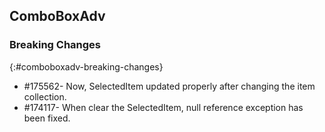 ## ComboBoxAdv

### Breaking Changes
{:#comboboxadv-breaking-changes} 

* \#175562-  Now, SelectedItem updated properly after changing the item collection.
* \#174117-  When clear the SelectedItem, null reference exception has been fixed.

